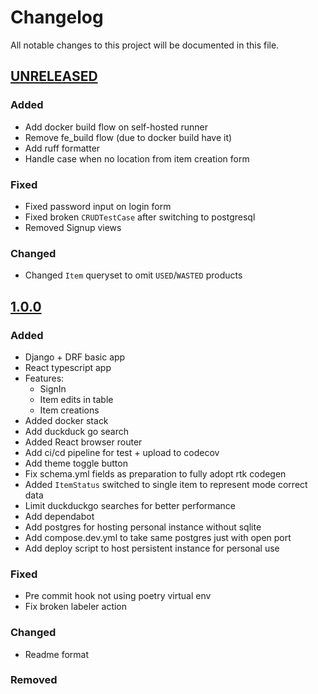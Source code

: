 # Changelog

All notable changes to this project will be documented in this file.

## [UNRELEASED]

### Added

- Add docker build flow on self-hosted runner
- Remove fe_build flow (due to docker build have it)
- Add ruff formatter
- Handle case when no location from item creation form

### Fixed

- Fixed password input on login form
- Fixed broken `CRUDTestCase` after switching to postgresql
- Removed Signup views

### Changed

- Changed `Item` queryset to omit `USED`/`WASTED` products

## [1.0.0]

### Added

- Django + DRF basic app
- React typescript app
- Features:
  - SignIn
  - Item edits in table
  - Item creations
- Added docker stack
- Add duckduck go search
- Added React browser router
- Add ci/cd pipeline for test + upload to codecov
- Add theme toggle button
- Fix schema.yml fields as preparation to fully adopt rtk codegen
- Added `ItemStatus` switched to single item to represent mode correct data
- Limit duckduckgo searches for better performance
- Add dependabot
- Add postgres for hosting personal instance without sqlite
- Add compose.dev.yml to take same postgres just with open port
- Add deploy script to host persistent instance for personal use

### Fixed

- Pre commit hook not using poetry virtual env
- Fix broken labeler action

### Changed

- Readme format

### Removed

[UNRELEASED]: https://github.com/HomeLabHQ/expiration-tracker
[1.0.0]: https://github.com/HomeLabHQ/expiration-tracker/releases/tag/v1.0.0
